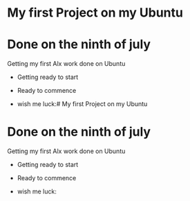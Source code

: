 # My first Project on my Ubuntu

# Done on the ninth of july

Getting my first Alx work done on Ubuntu

* Getting ready to start

* Ready to commence

* wish me luck:# My first Project on my Ubuntu

# Done on the ninth of july

Getting my first Alx work done on Ubuntu

* Getting ready to start

* Ready to commence

* wish me luck:
